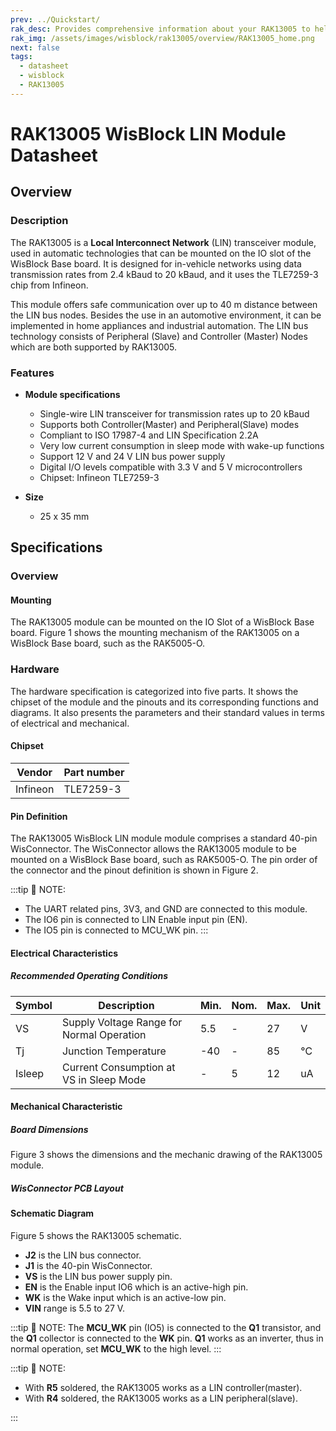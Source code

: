 ```yaml
---
prev: ../Quickstart/
rak_desc: Provides comprehensive information about your RAK13005 to help you use it. This information includes technical specifications, characteristics, and requirements, and it also discusses the device components.
rak_img: /assets/images/wisblock/rak13005/overview/RAK13005_home.png
next: false
tags:
  - datasheet
  - wisblock
  - RAK13005
---
```


# RAK13005 WisBlock LIN Module Datasheet

## Overview

### Description

The RAK13005 is a **Local Interconnect Network** (LIN) transceiver module, used in automatic technologies that can be mounted on the IO slot of the WisBlock Base board. It is designed for in-vehicle networks using data transmission rates from 2.4&nbsp;kBaud to 20&nbsp;kBaud, and it uses the TLE7259-3 chip from Infineon. 

This module offers safe communication over up to 40&nbsp;m distance between the LIN bus nodes. Besides the use in an automotive environment, it can be implemented in home appliances and industrial automation. The LIN bus technology consists of Peripheral (Slave) and Controller (Master) Nodes which are both supported by RAK13005.

### Features 

* **Module specifications**

    *   Single-wire LIN transceiver for transmission rates up to 20&nbsp;kBaud
    *   Supports both Controller(Master) and Peripheral(Slave) modes
    *   Compliant to ISO 17987-4 and LIN Specification 2.2A
    *   Very low current consumption in sleep mode with wake-up functions
    *   Support 12&nbsp;V and 24&nbsp;V LIN bus power supply
    *   Digital I/O levels compatible with 3.3&nbsp;V and 5&nbsp;V microcontrollers
    *   Chipset: Infineon TLE7259-3

* **Size**
    * 25 x 35&nbsp;mm

## Specifications

### Overview

#### Mounting

The RAK13005 module can be mounted on the IO Slot of a WisBlock Base board. Figure 1 shows the mounting mechanism of the RAK13005 on a WisBlock Base board, such as the RAK5005-O.

<rk-img
  src="/assets/images/wisblock/rak13005/datasheet/rak13005-mount.png"
  width="50%"
  caption="RAK13005 WisBlock LIN Module mounting"
/>

### Hardware

The hardware specification is categorized into five parts. It shows the chipset of the module and the pinouts and its corresponding functions and diagrams. It also presents the parameters and their standard values in terms of electrical and mechanical.

####  Chipset

| Vendor   | Part number |
| -------- | ----------- |
| Infineon | TLE7259-3   |

#### Pin Definition

The RAK13005 WisBlock LIN module module comprises a standard 40-pin WisConnector. The WisConnector allows the RAK13005 module to be mounted on a WisBlock Base board, such as RAK5005-O. The pin order of the connector and the pinout definition is shown in Figure 2. 


:::tip 📝 NOTE:
- The UART related pins, 3V3, and GND are connected to this module.
- The IO6 pin is connected to LIN Enable input pin (EN).
- The IO5 pin is connected to MCU_WK pin. 
:::

<rk-img
  src="/assets/images/wisblock/rak13005/datasheet/RAK13005_Pinout.svg"
  width="75%"
  caption="RAK13005 WisBlock LIN Module Pinout Diagram"
/>

#### Electrical Characteristics

##### Recommended Operating Conditions

| Symbol | Description                               | Min. | Nom. | Max. | Unit |
| ------ | ----------------------------------------- | ---- | ---- | ---- | ---- |
| VS     | Supply Voltage Range for Normal Operation | 5.5  | -    | 27   | V    |
| Tj     | Junction Temperature                      | -40  | -    | 85   | ℃    |
| Isleep | Current Consumption at VS in Sleep Mode   | -    | 5    | 12   | uA   |


#### Mechanical Characteristic

##### Board Dimensions

Figure 3 shows the dimensions and the mechanic drawing of the RAK13005 module.

<rk-img
  src="/assets/images/wisblock/rak13005/datasheet/rak13005-mechanic-drawing.png"
  width="80%"
  caption="RAK13005 WisBlock LIN Module Mechanic Drawing"
/>

##### WisConnector PCB Layout

<rk-img
  src="/assets/images/wisblock/rak13005/datasheet/MxxS1003K6M.png"
  width="100%"
  caption="WisConnector PCB Footprint and Recommendations"
/>

#### Schematic Diagram

Figure 5 shows the RAK13005 schematic.

- **J2** is the LIN bus connector. 
- **J1** is the 40-pin WisConnector.
- **VS** is the LIN bus power supply pin.
- **EN** is the Enable input IO6 which is an active-high pin.
- **WK** is the Wake input which is an active-low pin.
- **VIN** range is 5.5 to 27&nbsp;V.

:::tip 📝 NOTE:
The **MCU_WK** pin (IO5) is connected to the **Q1** transistor, and the **Q1** collector is connected to the **WK** pin. **Q1** works as an inverter, thus in normal operation, set **MCU_WK** to the high level.
:::

<rk-img
  src="/assets/images/wisblock/rak13005/datasheet/rak13005-schematic.png"
  width="100%"
  caption="RAK13005 Schematic Diagram"
/>

:::tip 📝 NOTE:

- With **R5** soldered, the RAK13005 works as a LIN controller(master).
- With **R4** soldered, the RAK13005 works as a LIN peripheral(slave).

<rk-img
  src="/assets/images/wisblock/rak13005/quickstart/rak13005-mod.png"
  width="40%"
  caption="RAK13005 LIN Mode Configuration"
/>
:::
